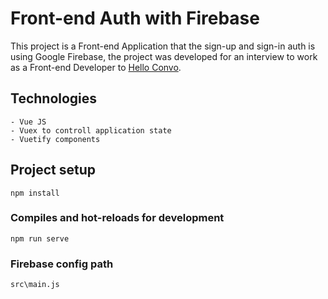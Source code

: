 # Front-end Auth with Firebase

This project is a Front-end Application that the sign-up and sign-in auth is using Google Firebase, the project was developed for an interview to work as a Front-end Developer to <a href="https://helloconvo.com/" target="_blank">Hello Convo</a>.

## Technologies
```
- Vue JS
- Vuex to controll application state
- Vuetify components
```

## Project setup
```
npm install
```

### Compiles and hot-reloads for development
```
npm run serve
```

### Firebase config path
```
src\main.js
```
